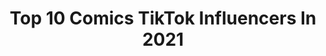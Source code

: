 ---
title: Top 10 Comics TikTok Influencers In 2021
description: >-
  Find top comics TikTok influencers in 2021. Most popular hashtags: #fyp #duet #comic #foryoupage.
platform: TikTok
hits: 1162
text_top: Identify the most popular TikTok accounts on inBeat.
text_bottom: Our platform has 1162 TikTok influencers like this for you to connect with.
profiles:
  - username: "alexarellano497"
    fullname: >-
      Alex Arellano
    bio: >-
      Todo sobre Spider-Man🕷️ curiosidades, comics películas y mas 💙vamos por 300k❤
    location: "Mexico"
    followers: 210700
    engagement: 2283
    commentsToLikes: 0.030803
    id: ckbeppysj6qz70j23pu8tvc2u
    verified: false
    hashtags: "#datoscuriosos, #marvelzombies, #tomholland, #spiderman"
  - username: "bitsytandem"
    fullname: >-
      Bitsy Tandem
    bio: >-
      Lives in Japan🌸 Creator of Maiden in Disguise comic🎮 Smol bean gamer💕 5'2
    location: "United States"
    followers: 24600
    engagement: 2249
    commentsToLikes: 0.057116
    id: ck8s4hp31bagq0j78vnnwzf6g
    verified: false
    hashtags: "#japan, #webtoon, #kawaii, #mangaka"
  - username: "moose_0"
    fullname: >-
      Justin Mousseau
    bio: >-
      30 FLA he/him Founder/CEO of Gatekeeper/Keymaster Comics I'm that dad friend
    location: "United States"
    followers: 91800
    engagement: 2423
    commentsToLikes: 0.037148
    id: ckdsukez5ptqd0j23fkjcbsmv
    verified: false
    hashtags: "#nerd, #gaming, #comic, #greenscreen"
  - username: "rusty.cage"
    fullname: >-
      Rusty Cage
    bio: >-
      Buy my comic book: Requiem of the Crazies
    location: "United States"
    followers: 110700
    engagement: 2008
    commentsToLikes: 0.034732
    id: ckavqnwba27zn0j23ezmiliqp
    verified: false
    hashtags: "#comicbook, #identifythesong, #whatsthatsound, #statues"
  - username: "hectorsector13"
    fullname: >-
      Hector Sector
    bio: >-
      Hello. I like to make cardboard art and comics. And I wear a box on my head.
    location: "United States"
    followers: 416500
    engagement: 2397
    commentsToLikes: 0.017493
    id: ck9nheyqqfybz0j78co8y17zd
    verified: false
    hashtags: "#cartoon, #boxhead, #art, #artstuff"
  - username: "smallswolecinnamonroll"
    fullname: >-
      SmallSwoleCinnaRoll
    bio: >-
      She/Her Arcana/Comics/Shenanigans Fox disguised as a human🦊 Gay AF🏳️‍🌈 ⚠️🔞⚠️
    location: "United States"
    followers: 6353
    engagement: 2941
    commentsToLikes: 0.214320
    id: ck9kbab37keog0j78w664rgd7
    verified: false
    hashtags: "#cosfamasra, #julian, #juliandevorak, #cosfamproductions"
  - username: "comicconventionlatam"
    fullname: >-
      Comicconventionlatam
    bio: >-
      💥Prepárate #2020💥 La convención de cómics más grande del mundo
    location: "Ecuador"
    followers: 11200
    engagement: 2789
    commentsToLikes: 1.033920
    id: ck9nnvz5zr7ft0j78wvyis22h
    verified: false
    hashtags: "#mexico, #cclatam, #comics, #it"
  - username: "batman.a7x"
    fullname: >-
      Raven 
    bio: >-
      Batman’s official wife 21, Wattpad: batman_a7x Spn,rock,anime,comics,disney
    location: "United States"
    followers: 11200
    engagement: 1488
    commentsToLikes: 0.070413
    id: ck9evgsyqicis0j786qqnzt73
    verified: false
    hashtags: "#demon, #pride, #gold, #radiodemon"
  - username: "delavegan"
    fullname: >-
      302 Vegan
    bio: >-
      Video Games Comics Marvel/DC Metal/Rock music Vegan 4 The Animals Politics
    location: "United States"
    followers: 6923
    engagement: 1379
    commentsToLikes: 0.115105
    id: ckavshd0h4zi80j2330pof3t6
    verified: false
    hashtags: "#bidenharris2020, #republicans, #democrat, #votehimout"
  - username: "trevercarreon"
    fullname: >-
      trevercarreon
    bio: >-
      Stand up Comic Tulsa IG for dms Twitter/Venmo: @TreverCarreon Enjoys Pizza
    location: "United States"
    followers: 246200
    engagement: 2601
    commentsToLikes: 0.017422
    id: ckdhepsvjx3870j23uhuqtfjm
    verified: false
    hashtags: "#commentary, #standupcomic, #weirdnews, #stitch"
---